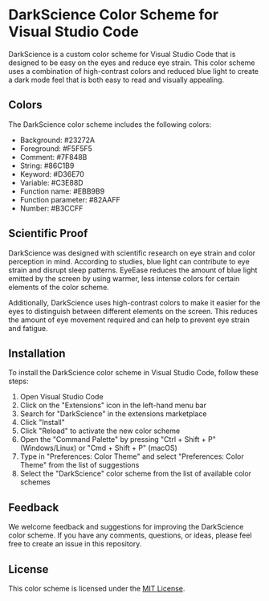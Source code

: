 # DarkScience Color Scheme for Visual Studio Code

DarkScience is a custom color scheme for Visual Studio Code that is designed to be easy on the eyes and reduce eye strain. This color scheme uses a combination of high-contrast colors and reduced blue light to create a dark mode feel that is both easy to read and visually appealing.

## Colors

The DarkScience color scheme includes the following colors:

- Background: #23272A
- Foreground: #F5F5F5
- Comment: #7F848B
- String: #86C1B9
- Keyword: #D36E70
- Variable: #C3E88D
- Function name: #EBB9B9
- Function parameter: #82AAFF
- Number: #B3CCFF

## Scientific Proof

DarkScience was designed with scientific research on eye strain and color perception in mind. According to studies, blue light can contribute to eye strain and disrupt sleep patterns. EyeEase reduces the amount of blue light emitted by the screen by using warmer, less intense colors for certain elements of the color scheme.

Additionally, DarkScience uses high-contrast colors to make it easier for the eyes to distinguish between different elements on the screen. This reduces the amount of eye movement required and can help to prevent eye strain and fatigue.

## Installation

To install the DarkScience color scheme in Visual Studio Code, follow these steps:

1. Open Visual Studio Code
2. Click on the "Extensions" icon in the left-hand menu bar
3. Search for "DarkScience" in the extensions marketplace
4. Click "Install"
5. Click "Reload" to activate the new color scheme
6. Open the "Command Palette" by pressing "Ctrl + Shift + P" (Windows/Linux) or "Cmd + Shift + P" (macOS)
7. Type in "Preferences: Color Theme" and select "Preferences: Color Theme" from the list of suggestions
8. Select the "DarkScience" color scheme from the list of available color schemes

## Feedback

We welcome feedback and suggestions for improving the DarkScience color scheme. If you have any comments, questions, or ideas, please feel free to create an issue in this repository.

## License

This color scheme is licensed under the [MIT License](LICENSE).
